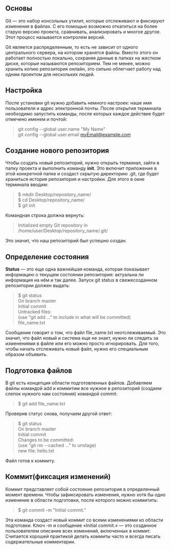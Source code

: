 ## **Основы**  
Git — это набор консольных утилит, которые отслеживают и фиксируют изменения в файлах. С его помощью возможно
откатиться на более старую версию проекта, сравнивать, анализировать и многое другое. Этот процесс называется контролем версий.

Git является распределенным, то есть не зависит от одного центрального сервера, на котором хранятся файлы. 
Вместо этого он работает полностью локально, сохраняя данные в папках на жестком диске, которые называются репозиторием. 
Тем не менее, можно хранить копию репозитория онлайн, это сильно облегчает работу над одним проектом для нескольких людей.  

## **Настройка**  
После установки git нужно добавить немного настроек: наше имя пользователя и адрес электронной почты. 
После открытия терминала необходимо запустить команды, после которых каждое действие будет отмечено именем и почтой:  

>git config --global user.name "My Name"  
git config --global user.email myEmail@example.com  

## **Создание нового репозитория**
Чтобы создать новый репозиторий, нужно открыть терминал, зайти в папку проекта и выполнить команду **init**. Это включит приложение в этой конкретной папке и создаст скрытую директорию .git, где будет храниться история репозитория и настройки. Для этого в окне терминала вводим:  


>$ mkdir Desktop/repository_name/  
$ cd Desktop/repository_name/  
$ git init  

Командная строка должна вернуть:  

>Initialized empty Git repository in /home/user/Desktop/repository_name/.git/  

Это значит, что наш репозиторий был успешно создан.  

## **Определение состояния**  
**Status** — это еще одна важнейшая команда, которая показывает информацию о текущем состоянии репозитория: актуальна ли информация на нём и так далее. Запуск git status в свежесозданном репозитории должен выдать:  

>$ git status  
On branch master  
Initial commit  
Untracked files:  
(use "git add ..." to include in what will be committed)  
file_name.txt  

Сообщение говорит о том, что файл file_name.txt неотслеживаемый. Это значит, что файл новый и система еще не знает, 
нужно ли следить за изменениями в файле или его можно просто игнорировать. Для того, чтобы начать отслеживать новый файл, нужно его специальным образом объявить.  

## **Подготовка файлов**  
В git есть концепция области подготовленных файлов. Добавляем файлы командой add и коммитим все нужное в репозиторий (создаем слепок нужного нам состояния) командой commit:  

>$ git add file_name.txt  

Проверив статус снова, получаем другой ответ:  

>$ git status  
On branch master  
Initial commit  
Changes to be committed:  
(use "git rm --cached ..." to unstage)  
new file: hello.txt  

Файл готов к коммиту.  

## **Коммит(фиксация изменений)**  
Коммит представляет собой состояние репозитория в определенный момент времени. Чтобы зафиксировать изменения, нужно хотя бы одно изменение в области подготовки, после которого можно коммитить:  

>$ git commit -m "Initial commit."  

Эта команда создаст новый коммит со всеми изменениями из области подготовки. Ключ -m и сообщение «Initial commit.» — это созданное пользователем описание всех изменений, включенных в коммит. Считается хорошей практикой делать коммиты часто и всегда писать содержательные комментарии.
